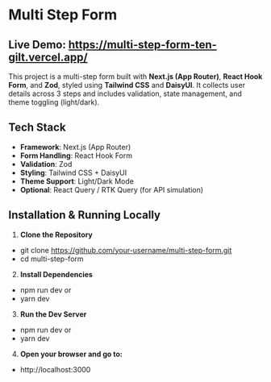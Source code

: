 # Multi Step Form

## Live Demo: **https://multi-step-form-ten-gilt.vercel.app/**

This project is a multi-step form built with **Next.js (App Router)**, **React Hook Form**, and **Zod**, styled using **Tailwind CSS** and **DaisyUI**. It collects user details across 3 steps and includes validation, state management, and theme toggling (light/dark).

## Tech Stack

- **Framework**: Next.js (App Router)
- **Form Handling**: React Hook Form
- **Validation**: Zod
- **Styling**: Tailwind CSS + DaisyUI
- **Theme Support**: Light/Dark Mode
- **Optional**: React Query / RTK Query (for API simulation)

## Installation & Running Locally

1. **Clone the Repository**

- git clone https://github.com/your-username/multi-step-form.git
- cd multi-step-form

2. **Install Dependencies**
- npm run dev
   or
- yarn dev

3. **Run the Dev Server**
- npm run dev
   or
- yarn dev

4. **Open your browser and go to:**
- http://localhost:3000
